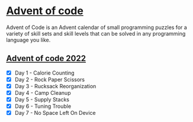 # [Advent of code](https://adventofcode.com/)
Advent of Code is an Advent calendar of small programming puzzles for a variety of skill sets and skill levels that can be solved in any programming language you like.
## [Advent of code 2022](https://adventofcode.com/2022)
- [x] Day 1 - Calorie Counting
- [x] Day 2 - Rock Paper Scissors
- [x] Day 3 - Rucksack Reorganization
- [x] Day 4 - Camp Cleanup
- [x] Day 5 - Supply Stacks
- [x] Day 6 - Tuning Trouble
- [x] Day 7 - No Space Left On Device
